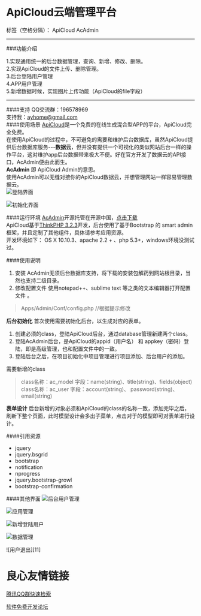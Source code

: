 # ApiCloud云端管理平台

标签（空格分隔）： ApiCloud AcAdmin

---
###功能介绍    

1.实现通用统一的后台数据管理，查询、新增、修改、删除。    
2.实现ApiCloud的文件上传、删除管理。    
3.后台登陆用户管理    
4.APP用户管理    
5.新增数据时候，实现图片上传功能（ApiCloud的file字段）    

---
####支持
QQ交流群：196578969    
支持我：ayhome@gmail.com      
####使用场景
[ApiCloud][1]是一个免费的在线生成混合型APP的平台，ApiCloud完全免费。    
在使用ApiCloud的过程中，不可避免的需要和维护后台数据库，虽然ApiCloud提供后台数据库服务---**数据云**，但并没有提供一个可视化的类似网站后台一样的操作平台，这对维护app后台数据带来极大不便。好在官方开发了数据云的API接口，AcAdmin便由此而生。    
**AcAdmin** 即 ApiCloud Admin的意思。    
使用AcAdmin可以无缝对接你的ApiCloud数据云，并想管理网站一样容易管理数据云。    
![登陆界面][2]

![初始化界面][3]


####运行环境
[AcAdmin][4]开源托管在开源中国，[点击下载][5]    
ApiCloud基于[ThinkPHP 3.2.3][6]开发，后台使用了基于Bootstrap 的 smart admin框架，并且定制了其他组件，具体请参考应用资源。    
开发环境如下：
OS X 10.10.3、apache 2.2 + 、php 5.3+，windows环境没测试过。


####使用说明

 1. 安装
AcAdmin无须后台数据库支持，将下载的安装包解药到网站根目录，当然也支持二级目录。
 2. 修改配置文件
 使用notepad++、sublime text 等之类的文本编辑器打开配置文件 。

> Apps/Admin/Conf/config.php  //根据提示修改

**后台初始化**
 首次使用需要初始化后台，以生成对应的表单。

 1. 创建必须的class，登陆ApiCloud后台，通过database管理新建两个class。
 2. 登陆AcAdmin后台，是ApiCloud的appid（用户名） 和 appkey（密码）登陆，即是高级管理，也和配置文件中的一致。
 3. 登陆后台之后，在项目初始化中项目管理进行项目添加、后台用户的添加。

需要新增的class
> class名称：ac_model
字段：name(string)、title(string)、fields(object)
class名称：ac_user
字段：account(string)、 password(string)、 email(string)

**表单设计**
后台新增的对象必须和ApiCloud的class的名称一致，添加完毕之后，刷新下整个页面，此时模型设计会多出子菜单，点击对于的模型即可对表单进行设计。    

 
####引用资源
 - jquery
 - jquery.bsgrid
 - bootstrap
 - notification
 - nprogress
 - jquery.bootstrap-growl
 - bootstrap-confirmation

####其他界面
![后台用户管理][7]

![应用管理][8]

![新增登陆用户][9]

![数据管理][10]

![用户退出][11]


  [1]: http://www.apicloud.com/
  [2]: http://static.oschina.net/uploads/space/2015/0727/165225_DEuu_1423274.png
  [3]: http://static.oschina.net/uploads/space/2015/0727/165226_SrNp_1423274.png
  [4]: https://git.oschina.net/anyhome/AcAdmin
  [5]: https://git.oschina.net/anyhome/AcAdmin
  [6]: http://www.thinkphp.cn/
  [7]: http://static.oschina.net/uploads/space/2015/0727/165227_HCWP_1423274.png
  [8]: http://static.oschina.net/uploads/space/2015/0727/165228_z8QT_1423274.png
  [9]: http://static.oschina.net/uploads/space/2015/0609/134138_6dl7_1423274.png
  [10]: http://static.oschina.net/uploads/space/2015/0727/165229_1gdN_1423274.png

 # 良心友情链接

[腾讯QQ群快速检索](http://u.720life.cn/s/8cf73f7c)

[软件免费开发论坛](http://u.720life.cn/s/bbb01dc0)